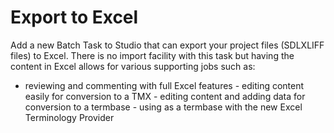 # Export to Excel

Add a new Batch Task to Studio that can export your project files (SDLXLIFF files) to Excel. 
There is no import facility with this task but having the content in Excel allows for various supporting jobs such as:
- reviewing and commenting with full Excel features - editing content easily for conversion to a TMX -
editing content and adding data for conversion to a termbase - using as a termbase with the new Excel Terminology Provider 


